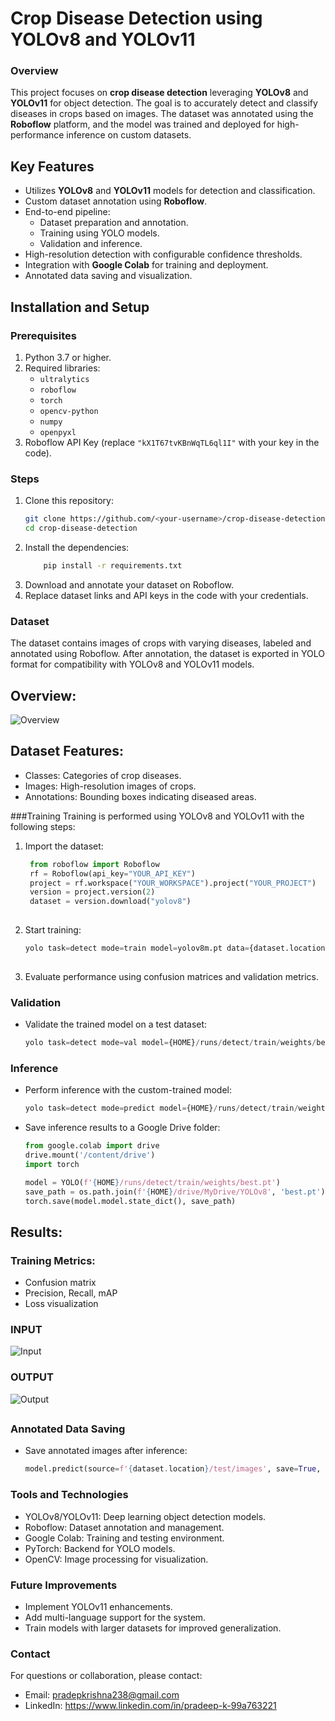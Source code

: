 # Crop Disease Detection using YOLOv8 and YOLOv11

### Overview
This project focuses on **crop disease detection** leveraging **YOLOv8** and **YOLOv11** for object detection. The goal is to accurately detect and classify diseases in crops based on images. The dataset was annotated using the **Roboflow** platform, and the model was trained and deployed for high-performance inference on custom datasets.

## Key Features
- Utilizes **YOLOv8** and **YOLOv11** models for detection and classification.
- Custom dataset annotation using **Roboflow**.
- End-to-end pipeline:
  - Dataset preparation and annotation.
  - Training using YOLO models.
  - Validation and inference.
- High-resolution detection with configurable confidence thresholds.
- Integration with **Google Colab** for training and deployment.
- Annotated data saving and visualization.

## Installation and Setup

### Prerequisites
1. Python 3.7 or higher.
2. Required libraries:
   - `ultralytics`
   - `roboflow`
   - `torch`
   - `opencv-python`
   - `numpy`
   - `openpyxl`
3. Roboflow API Key (replace `"kX1T67tvKBnWqTL6ql1I"` with your key in the code).

### Steps
1. Clone this repository:
   ```bash
   git clone https://github.com/<your-username>/crop-disease-detection.git
   cd crop-disease-detection

2. Install the dependencies:
    ```bash
        pip install -r requirements.txt
3. Download and annotate your dataset on Roboflow.
4. Replace dataset links and API keys in the code with your credentials.

### Dataset
The dataset contains images of crops with varying diseases, labeled and annotated using Roboflow. After annotation, the dataset is exported in YOLO format for compatibility with YOLOv8 and YOLOv11 models.

## Overview:
![Overview]()

## Dataset Features:
  - Classes: Categories of crop diseases.
  - Images: High-resolution images of crops.
  - Annotations: Bounding boxes indicating diseased areas.

###Training
Training is performed using YOLOv8 and YOLOv11 with the following steps:

  1. Import the dataset:
     ```python
      from roboflow import Roboflow
      rf = Roboflow(api_key="YOUR_API_KEY")
      project = rf.workspace("YOUR_WORKSPACE").project("YOUR_PROJECT")
      version = project.version(2)
      dataset = version.download("yolov8")
  
  2. Start training:
      ```python
      yolo task=detect mode=train model=yolov8m.pt data={dataset.location}/data.yaml epochs=20 imgsz=800 plots=True
  
  3. Evaluate performance using confusion matrices and validation metrics.

### Validation
- Validate the trained model on a test dataset:
  ```python
  yolo task=detect mode=val model={HOME}/runs/detect/train/weights/best.pt data={dataset.location}/data.yaml

### Inference
- Perform inference with the custom-trained model:
  
    ```python
    yolo task=detect mode=predict model={HOME}/runs/detect/train/weights/best.pt conf=0.25 source={dataset.location}/test/images save=True
  
- Save inference results to a Google Drive folder:
  
    ```python
    from google.colab import drive
    drive.mount('/content/drive')
    import torch
    
    model = YOLO(f'{HOME}/runs/detect/train/weights/best.pt')
    save_path = os.path.join(f'{HOME}/drive/MyDrive/YOLOv8', 'best.pt')
    torch.save(model.model.state_dict(), save_path)

## Results:
  
  ### Training Metrics:
  - Confusion matrix
  - Precision, Recall, mAP
  - Loss visualization
  
  ### INPUT
  ![Input]()
  
  ### OUTPUT
  ![Output]()

##
### Annotated Data Saving
- Save annotated images after inference:
  ```python
  model.predict(source=f'{dataset.location}/test/images', save=True, imgsz=800, conf=0.25)

### Tools and Technologies
  - YOLOv8/YOLOv11: Deep learning object detection models.
  - Roboflow: Dataset annotation and management.
  - Google Colab: Training and testing environment.
  - PyTorch: Backend for YOLO models.
  - OpenCV: Image processing for visualization.

### Future Improvements
  - Implement YOLOv11 enhancements.
  - Add multi-language support for the system.
  - Train models with larger datasets for improved generalization.

### Contact
For questions or collaboration, please contact:
  - Email: pradepkrishna238@gmail.com
  - LinkedIn: https://www.linkedin.com/in/pradeep-k-99a763221
